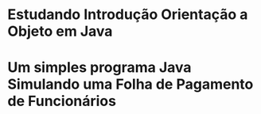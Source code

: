 # Estudando Introdução Orientação a Objeto em Java

# Um simples programa Java Simulando uma Folha de Pagamento de Funcionários
